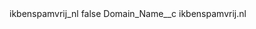 <?xml version="1.0" encoding="UTF-8"?>
<CustomMetadata xmlns="http://soap.sforce.com/2006/04/metadata" xmlns:xsi="http://www.w3.org/2001/XMLSchema-instance" xmlns:xsd="http://www.w3.org/2001/XMLSchema">
    <label>ikbenspamvrij_nl</label>
    <protected>false</protected>
    <values>
        <field>Domain_Name__c</field>
        <value xsi:type="xsd:string">ikbenspamvrij.nl</value>
    </values>
</CustomMetadata>
